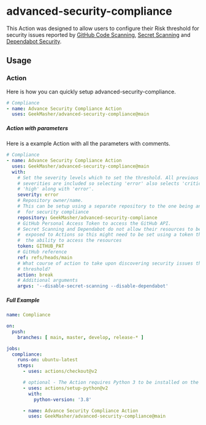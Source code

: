 # advanced-security-compliance

This Action was designed to allow users to configure their Risk threshold for security issues reported by [GitHub Code Scanning](https://docs.github.com/en/code-security/secure-coding/automatically-scanning-your-code-for-vulnerabilities-and-errors/about-code-scanning), [Secret Scanning](https://docs.github.com/en/code-security/secret-security/about-secret-scanning) and [Dependabot Security](https://docs.github.com/en/code-security/supply-chain-security/managing-vulnerabilities-in-your-projects-dependencies/configuring-dependabot-security-updates#about-configuring-dependabot-security-updates).


## Usage

### Action

Here is how you can quickly setup advanced-security-compliance. 

```yaml
# Compliance
- name: Advance Security Compliance Action
  uses: GeekMasher/advanced-security-compliance@main
```

##### Action with parameters

Here is a example Action with all the parameters with comments.

```yaml
# Compliance
- name: Advance Security Compliance Action
  uses: GeekMasher/advanced-security-compliance@main
  with:
    # Set the severity levels which to set the threshold. All previous 
    # severities are included so selecting 'error' also selects 'critical' and 
    # 'high' along with 'error'.
    severity: error
    # Repository owner/name.
    # This can be setup using a separate repository to the one being analysed 
    #  for security compliance
    repository: GeekMasher/advanced-security-compliance
    # GitHub Personal Access Token to access the GitHub API.
    # Secret Scanning and Dependabot do not allow their resources to be
    #  exposed to Actions so this might need to be set using a token that has 
    #  the ability to access the resources
    token: GITHUB_PAT
    # GitHub reference
    ref: refs/heads/main
    # What course of action to take upon discovering security issues that pass
    # threshold?
    action: break
    # Additional arguments
    argvs: '--disable-secret-scanning --disable-dependabot'
```


##### Full Example

```yaml
name: Compliance

on:
  push:
    branches: [ main, master, develop, release-* ]

jobs:
  compliance:
    runs-on: ubuntu-latest
    steps:
      - uses: actions/checkout@v2

      # optional - The Action requires Python 3 to be installed on the runner
      - uses: actions/setup-python@v2
        with:
          python-version: '3.8'

      - name: Advance Security Compliance Action
        uses: GeekMasher/advanced-security-compliance@main
```
